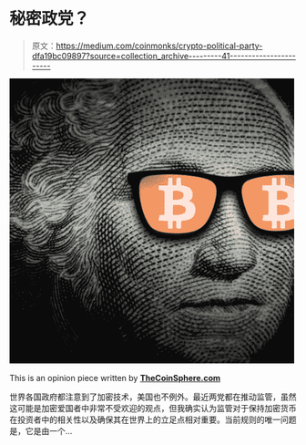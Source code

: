 # 秘密政党？

> 原文：<https://medium.com/coinmonks/crypto-political-party-dfa19bc09897?source=collection_archive---------41----------------------->

![](img/94e75fcbe04ec17adfa7f8e3eb545af7.png)

This is an opinion piece written by [**TheCoinSphere.com**](http://thecoinsphere.com/)

世界各国政府都注意到了加密技术，美国也不例外。最近两党都在推动监管，虽然这可能是加密爱国者中非常不受欢迎的观点，但我确实认为监管对于保持加密货币在投资者中的相关性以及确保其在世界上的立足点相对重要。当前规则的唯一问题是，它是由一个…